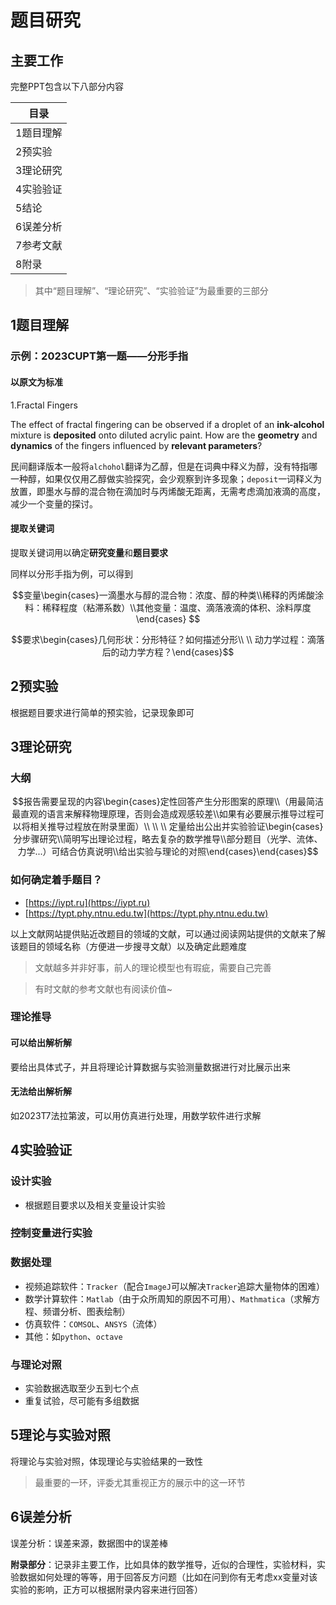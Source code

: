 # 题目研究

## 主要工作

完整PPT包含以下八部分内容

|目录|
|-|
|1题目理解|
|2预实验|
|3理论研究|
|4实验验证|
|5结论|
|6误差分析|
|7参考文献|
|8附录|

> 其中“题目理解”、“理论研究”、“实验验证”为最重要的三部分

## 1题目理解

### 示例：2023CUPT第一题——分形手指

#### 以原文为标准

1.Fractal Fingers
   
The effect of fractal fingering can be observed if a droplet of an **ink-alcohol** mixture is **deposited** onto diluted acrylic paint. How are the **geometry** and **dynamics** of the fingers influenced by **relevant parameters**?

民间翻译版本一般将`alchohol`翻译为乙醇，但是在词典中释义为醇，没有特指哪一种醇，如果仅仅用乙醇做实验探究，会少观察到许多现象；`deposit`一词释义为放置，即墨水与醇的混合物在滴加时与丙烯酸无距离，无需考虑滴加液滴的高度，减少一个变量的探讨。

#### 提取关键词

提取关键词用以确定**研究变量**和**题目要求**

同样以分形手指为例，可以得到

$$变量\begin{cases}一滴墨水与醇的混合物：浓度、醇的种类\\稀释的丙烯酸涂料：稀释程度（粘滞系数）\\其他变量：温度、滴落液滴的体积、涂料厚度\end{cases} $$

$$要求\begin{cases}几何形状：分形特征？如何描述分形\\ \\ 动力学过程：滴落后的动力学方程？\end{cases}$$


## 2预实验

根据题目要求进行简单的预实验，记录现象即可

## 3理论研究

### 大纲

$$报告需要呈现的内容\begin{cases}定性回答产生分形图案的原理\\（用最简洁最直观的语言来解释物理原理，否则会造成观感较差\\如果有必要展示推导过程可以将相关推导过程放在附录里面）\\ \\ \\ 定量给出公出并实验验证\begin{cases}分步骤研究\\简明写出理论过程，略去复杂的数学推导\\部分题目（光学、流体、力学...）可结合仿真说明\\给出实验与理论的对照\end{cases}\end{cases}$$

### 如何确定着手题目？

- [https://iypt.ru](https://iypt.ru)
- [https://typt.phy.ntnu.edu.tw](https://typt.phy.ntnu.edu.tw)

以上文献网站提供贴近改题目的领域的文献，可以通过阅读网站提供的文献来了解该题目的领域名称（方便进一步搜寻文献）以及确定此题难度

> 文献越多并非好事，前人的理论模型也有瑕疵，需要自己完善

> 有时文献的参考文献也有阅读价值~

### 理论推导

#### 可以给出解析解

要给出具体式子，并且将理论计算数据与实验测量数据进行对比展示出来

#### 无法给出解析解

如2023T7法拉第波，可以用仿真进行处理，用数学软件进行求解

## 4实验验证

### 设计实验

- 根据题目要求以及相关变量设计实验

### 控制变量进行实验

### 数据处理

- 视频追踪软件：`Tracker`（配合`ImageJ`可以解决`Tracker`追踪大量物体的困难）
- 数学计算软件：`Matlab`（由于众所周知的原因不可用）、`Mathmatica`（求解方程、频谱分析、图表绘制）
- 仿真软件：`COMSOL`、`ANSYS`（流体）
- 其他：如`python`、`octave`

### 与理论对照

- 实验数据选取至少五到七个点
- 重复试验，尽可能有多组数据

## 5理论与实验对照


将理论与实验对照，体现理论与实验结果的一致性

> 最重要的一环，评委尤其重视正方的展示中的这一环节

## 6误差分析

误差分析：误差来源，数据图中的误差棒

**附录部分**：记录非主要工作，比如具体的数学推导，近似的合理性，实验材料，实验数据如何处理的等等，用于回答反方问题（比如在问到你有无考虑xx变量对该实验的影响，正方可以根据附录内容来进行回答）